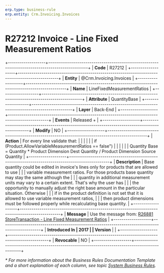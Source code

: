 ```yaml
---
erp.type: business-rule
erp.entity: Crm.Invoicing.Invoices
---
```


# R27212 Invoice - Line Fixed Measurement Ratios
+-------------------+--------------------------------------------------------------------------------------------------+
| **Code**          | R27212                                                                                           |
+-------------------+--------------------------------------------------------------------------------------------------+
| **Entity**        | @Crm.Invoicing.Invoices                                                                          |
+-------------------+--------------------------------------------------------------------------------------------------+
| **Name**          | LineFixedMeasurementRatios                                                                       |
+-------------------+--------------------------------------------------------------------------------------------------+
| **Attribute**     | QuantityBase                                                                                     |
+-------------------+--------------------------------------------------------------------------------------------------+
| **Layer**         | Back-End                                                                                         |
+-------------------+--------------------------------------------------------------------------------------------------+
| **Events**        | Released +                                                                                       |
+-------------------+--------------------------------------------------------------------------------------------------+
| **Modify**        | NO                                                                                               |
+-------------------+--------------------------------------------------------------------------------------------------+
| **Action**        | For every line validate that:                                                                    |
|                   |                                                                                                  |
|                   | if (Product.AllowVariableMeasurementRatios == false\")                                           |
|                   |                                                                                                  |
|                   | Quantity Base = Quantity \* Product Dimension Dest Quantity / Product Dimension Source Quantity  |
+-------------------+--------------------------------------------------------------------------------------------------+
| **Description**   | Base quantity could be edited in invoice\'s lines only for products that are allowed to use      |
|                   | variable measurement ratios. For those products base quantity may stay the same although the     |
|                   | quantity in additional measurement units may vary to a certain extent. That's why the user has   |
|                   | the opportunity to manually adjust the right base amount in the particular situation. Otherwise  |
|                   | if in the product definition is not set that it is allowed to use variable measurement ratios,   |
|                   | then product dimensions must be followed properly while recalculating base quantity.             |
+-------------------+--------------------------------------------------------------------------------------------------+
| **Message**       | Use the message from: [R26881 StoreTransaction - Line Fixed Measurement Ratios](R26881.md)       |
+-------------------+--------------------------------------------------------------------------------------------------+
| **Introduced In   | 2017                                                                                             |
| Version**         |                                                                                                  |
+-------------------+--------------------------------------------------------------------------------------------------+
| **Revocable**     | NO                                                                                               |
+-------------------+--------------------------------------------------------------------------------------------------+

*\* For more information about the Business Rules Documentation Template and a short explanation of each column, see
topic [System Business Rules](../templates/template-description-system-business-rules.md).*
